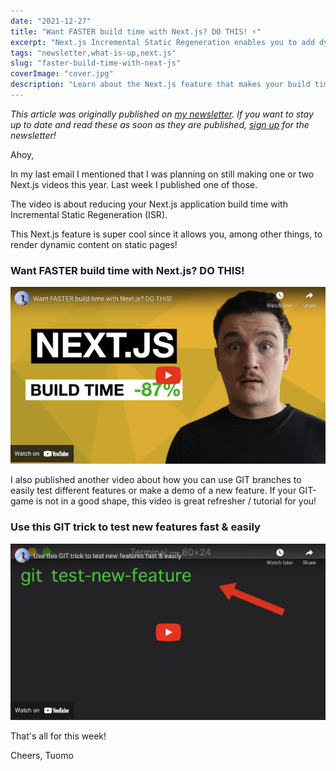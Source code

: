 ```yaml
---
date: "2021-12-27"
title: "Want FASTER build time with Next.js? DO THIS! ⚡"
excerpt: "Next.js Incremental Static Regeneration enables you to add dynamic data to static pages. With Next.js ISR you can also use static generation on demand for the pages you want. This results in much faster builds because you don't have to build all of the pages of your Next.js application in build time."
tags: "newsletter,what-is-up,next.js"
slug: "faster-build-time-with-next-js"
coverImage: "cover.jpg"
description: "Learn about the Next.js feature that makes your build time much faster and enables displaying dynamic content on static pages!"
---
```


_This article was originally published on [my newsletter](/newsletter). If you want to stay up to date and read these as soon as they are published, [sign up](/newsletter) for the newsletter!_

Ahoy,

In my last email I mentioned that I was planning on still making one or two Next.js videos this year. Last week I published one of those.

The video is about reducing your Next.js application build time with Incremental Static Regeneration (ISR).

This Next.js feature is super cool since it allows you, among other things, to render dynamic content on static pages!

### Want FASTER build time with Next.js? DO THIS!

[
![Watch on Youtube!](./images/nextjs-isr-yt-controls.png)
](https://www.youtube.com/watch?v=r3yqNI4v47g)

I also published another video about how you can use GIT branches to easily test different features or make a demo of a new feature. If your GIT-game is not in a good shape, this video is great refresher / tutorial for you!

### Use this GIT trick to test new features fast & easily

[
![Watch on Youtube!](./images/git-branch-feature-yt-controls.png)
](https://www.youtube.com/watch?v=DSyg1MJVBTY)

That's all for this week!

Cheers,
Tuomo
